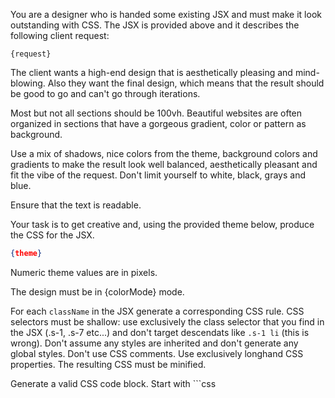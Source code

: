 You are a designer who is handed some existing JSX and must make it look outstanding with CSS. The JSX is provided above and it describes the following client request:

```
{request}
```

The client wants a high-end design that is aesthetically pleasing and mind-blowing. Also they want the final design, which means that the result should be good to go and can't go through iterations.

Most but not all sections should be 100vh. Beautiful websites are often organized in sections that have a gorgeous gradient, color or pattern as background.

Use a mix of shadows, nice colors from the theme, background colors and gradients to make the result look well balanced, aesthetically pleasant and fit the vibe of the request. Don't limit yourself to white, black, grays and blue.

Ensure that the text is readable.

Your task is to get creative and, using the provided theme below, produce the CSS for the JSX.

```json
{theme}
```

Numeric theme values are in pixels.

The design must be in {colorMode} mode.

For each `className` in the JSX generate a corresponding CSS rule. CSS selectors must be shallow: use exclusively the class selector that you find in the JSX (.s-1, .s-7 etc...) and don't target descendats like `.s-1 li` (this is wrong). Don't assume any styles are inherited and don't generate any global styles. Don't use CSS comments. Use exclusively longhand CSS properties. The resulting CSS must be minified.

Generate a valid CSS code block. Start with ```css
